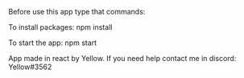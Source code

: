 Before use this app type that commands:

To install packages: npm install

To start the app: npm start


App made in react by Yellow. If you need help contact me in discord: Yellow#3562